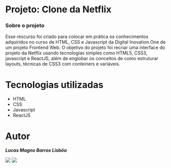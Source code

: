 # Projeto: Clone da Netflix
<h3> Sobre o projeto </h3>
<p>Esse rescurso foi criado para colocar em prática os conhecimentos adquiridos no curso de HTML, CSS e Javascript da Digital Inovation One de um projeto Frontend Web.
O objetivo do projeto foi recriar uma interface do projeto da Netflix usando tecnologias simples como HTML5, CSS3, javascript e ReactJS, além de englobar os conceitos de como estruturar layouts, técnicas de CSS3 com conteiners e variáveis.</p>

# Tecnologias utilizadas
<ul>
  <li>HTML</li>
  <li>CSS</li>
  <li>Javascript</li>
  <li>ReactJS</li>
</ul>

# Autor
<p><i><b>Lucas Magno Barros Lisbôa</b></i></p>
 <div> 
   <a href = "mailto:lucasmlisboa32@gmail.com"><img src="https://img.shields.io/badge/Gmail-D14836?style=for-the-badge&logo=gmail&logoColor=white" target="_blank"></a>
  <a href="https://www.linkedin.com/in/lucasmlisboa/?locale=en_US" target="_blank"><img src="https://img.shields.io/badge/-LinkedIn-%230077B5?style=for-the-badge&logo=linkedin&logoColor=white" target="_blank"></a>
 </div>
